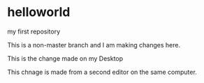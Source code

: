 # helloworld
my first repository

This is a non-master branch and I am making changes here.

This is the change made on my Desktop

This chnage is made from a second editor on the same computer.
